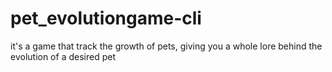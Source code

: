 # pet_evolutiongame-cli
it's a game that track the growth of pets, giving you a whole lore behind the evolution of  a desired pet  
